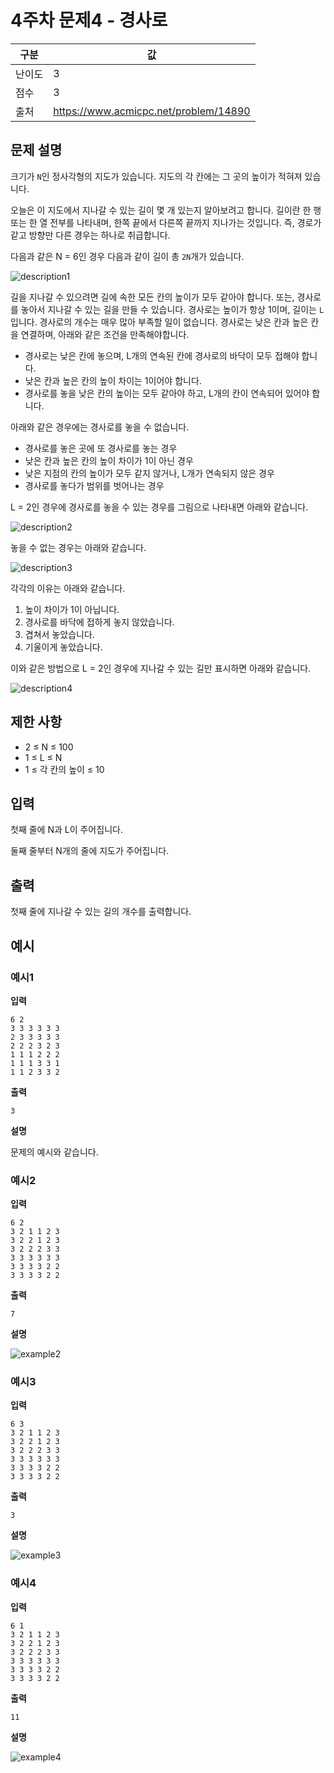 # 4주차 문제4 - 경사로

|구분|값|
|---|---|
|난이도|3|
|점수|3|
|출처|https://www.acmicpc.net/problem/14890|

## 문제 설명
크기가 `N`인 정사각형의 지도가 있습니다. 지도의 각 칸에는 그 곳의 높이가 적혀져 있습니다.

오늘은 이 지도에서 지나갈 수 있는 길이 몇 개 있는지 알아보려고 합니다. 길이란 한 행 또는 한 열 전부를 나타내며, 한쪽 끝에서 다른쪽 끝까지 지나가는 것입니다. 즉, 경로가 같고 방향만 다른 경우는 하나로 취급합니다.

다음과 같은 N = 6인 경우 다음과 같이 길이 총 `2N`개가 있습니다.

![description1](./images/description1.png)

길을 지나갈 수 있으려면 길에 속한 모든 칸의 높이가 모두 같아야 합니다. 또는, 경사로를 놓아서 지나갈 수 있는 길을 만들 수 있습니다. 경사로는 높이가 항상 1이며, 길이는 `L`입니다. 경사로의 개수는 매우 많아 부족할 일이 없습니다. 경사로는 낮은 칸과 높은 칸을 연결하며, 아래와 같은 조건을 만족해야합니다.
- 경사로는 낮은 칸에 놓으며, L개의 연속된 칸에 경사로의 바닥이 모두 접해야 합니다.
- 낮은 칸과 높은 칸의 높이 차이는 1이어야 합니다.
- 경사로를 놓을 낮은 칸의 높이는 모두 같아야 하고, L개의 칸이 연속되어 있어야 합니다.

아래와 같은 경우에는 경사로를 놓을 수 없습니다.
- 경사로를 놓은 곳에 또 경사로를 놓는 경우
- 낮은 칸과 높은 칸의 높이 차이가 1이 아닌 경우
- 낮은 지점의 칸의 높이가 모두 같지 않거나, L개가 연속되지 않은 경우
- 경사로를 놓다가 범위를 벗어나는 경우

L = 2인 경우에 경사로를 놓을 수 있는 경우를 그림으로 나타내면 아래와 같습니다.

![description2](./images/description2.png)

놓을 수 없는 경우는 아래와 같습니다.

![description3](./images/description3.png)

각각의 이유는 아래와 같습니다.
1. 높이 차이가 1이 아닙니다.
2. 경사로를 바닥에 접하게 놓지 않았습니다.
3. 겹쳐서 놓았습니다.
4. 기울이게 놓았습니다.

이와 같은 방법으로 L = 2인 경우에 지나갈 수 있는 길만 표시하면 아래와 같습니다.

![description4](./images/description4.png)

## 제한 사항
- 2 ≤ N ≤ 100
- 1 ≤ L ≤ N
- 1 ≤ 각 칸의 높이 ≤ 10

## 입력
첫째 줄에 N과 L이 주어집니다.

둘째 줄부터 N개의 줄에 지도가 주어집니다.

## 출력
첫째 줄에 지나갈 수 있는 길의 개수를 출력합니다.

## 예시
### 예시1
**입력**
```
6 2
3 3 3 3 3 3
2 3 3 3 3 3
2 2 2 3 2 3
1 1 1 2 2 2
1 1 1 3 3 1
1 1 2 3 3 2
```

**출력**
```
3
```

**설명**

문제의 예시와 같습니다.


### 예시2
**입력**
```
6 2
3 2 1 1 2 3
3 2 2 1 2 3
3 2 2 2 3 3
3 3 3 3 3 3
3 3 3 3 2 2
3 3 3 3 2 2
```

**출력**
```
7
```

**설명**

![example2](./images/example2.png)


### 예시3
**입력**
```
6 3
3 2 1 1 2 3
3 2 2 1 2 3
3 2 2 2 3 3
3 3 3 3 3 3
3 3 3 3 2 2
3 3 3 3 2 2
```

**출력**
```
3
```

**설명**

![example3](./images/example3.png)


### 예시4
**입력**
```
6 1
3 2 1 1 2 3
3 2 2 1 2 3
3 2 2 2 3 3
3 3 3 3 3 3
3 3 3 3 2 2
3 3 3 3 2 2
```

**출력**
```
11
```

**설명**

![example4](./images/example4.png)

